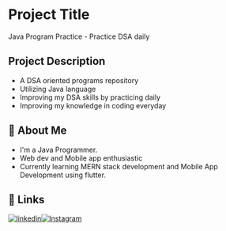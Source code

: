 
# Project Title
Java Program Practice - Practice DSA daily


## Project Description
* A DSA oriented programs repository
* Utilizing Java language
* Improving my DSA skills by practicing daily
* Improving my knowledge in coding everyday



## 🚀 About Me
* I'm a Java Programmer.
* Web dev and Mobile app enthusiastic 
* Currently learning MERN stack development and Mobile App Development using flutter.
## 🔗 Links
[![linkedin](https://img.shields.io/badge/linkedin-0A66C2?style=for-the-badge&logo=linkedin&logoColor=white)](https://www.linkedin.com/in/karthick-kumar-sm)[![Instagram](https://img.shields.io/badge/Instagram-%23E4405F?style=for-the-badge&logo=Instagram&logoColor=white)](https://instagram.com/sm_karthick)
